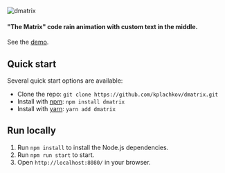 ![dmatrix](https://github.com/kplachkov/dmatrix/blob/master/img/matrix.gif?raw=true)

#### __"The Matrix"__ code rain animation with custom text in the middle. 

See the [demo](https://kplachkov.github.io/dmatrix).

## Quick start
Several quick start options are available:
- Clone the repo: `git clone https://github.com/kplachkov/dmatrix.git`
- Install with [npm](https://www.npmjs.com/): `npm install dmatrix`
- Install with [yarn](https://yarnpkg.com/): `yarn add dmatrix`

## Run locally   
1. Run `npm install` to install the Node.js dependencies.
2. Run `npm run start` to start.
4. Open `http://localhost:8080/` in your browser.